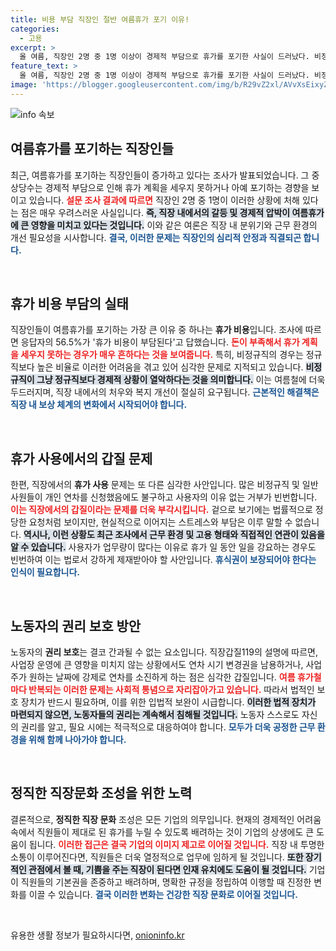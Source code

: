 ```yaml
---
title: 비용 부담 직장인 절반 여름휴가 포기 이유!
categories:
  - 고용
excerpt: >
  올 여름, 직장인 2명 중 1명 이상이 경제적 부담으로 휴가를 포기한 사실이 드러났다. 비정규직이 특히 심각한 상황이며, 휴가 갑질 사례도 잇따르고 있다. 노동자의 휴식권 보장이 시급하다!
feature_text: >
  올 여름, 직장인 2명 중 1명 이상이 경제적 부담으로 휴가를 포기한 사실이 드러났다. 비정규직이 특히 심각한 상황이며, 휴가 갑질 사례도 잇따르고 있다. 노동자의 휴식권 보장이 시급하다!
image: 'https://blogger.googleusercontent.com/img/b/R29vZ2xl/AVvXsEixyZcFfHzMRdzZMjFBmAUKJYCLCGyLL1o632UiGVXcaFdKo_bkvkuCioo0uUKlGfBVcT3P84aROyZIXSBEx3Aw5nCQ3pTgDom1WDC4m8eifvWiAmWEEVb4x6G_l8C0QH225ldMjyaFvpxGEBGNO37VmDTDMHGhJPq73UglMfDca1-0aw/s1600/blogspot.png'
---
```


<p><img src="https://blogger.googleusercontent.com/img/b/R29vZ2xl/AVvXsEixyZcFfHzMRdzZMjFBmAUKJYCLCGyLL1o632UiGVXcaFdKo_bkvkuCioo0uUKlGfBVcT3P84aROyZIXSBEx3Aw5nCQ3pTgDom1WDC4m8eifvWiAmWEEVb4x6G_l8C0QH225ldMjyaFvpxGEBGNO37VmDTDMHGhJPq73UglMfDca1-0aw/s1600/blogspot.png" alt="info 속보" /></p>

<h2 data-ke-size="size26">여름휴가를 포기하는 직장인들</h2>

<p data-ke-size="size16">최근, 여름휴가를 포기하는 직장인들이 증가하고 있다는 조사가 발표되었습니다. 그 중 상당수는 경제적 부담으로 인해 휴가 계획을 세우지 못하거나 아예 포기하는 경향을 보이고 있습니다. <b><span style="color: #ee2323;">설문 조사 결과에 따르면</span></b> 직장인 2명 중 1명이 이러한 상황에 처해 있다는 점은 매우 우려스러운 사실입니다. <b><span style="background-color: #21538527;">즉, 직장 내에서의 갈등 및 경제적 압박이 여름휴가에 큰 영향을 미치고 있다는 것입니다.</span></b> 이와 같은 여론은 직장 내 분위기와 근무 환경의 개선 필요성을 시사합니다. <b><span style="color: #1a5490;">결국, 이러한 문제는 직장인의 심리적 안정과 직결되곤 합니다.</span></b></p>

<p data-ke-size="size16">&nbsp;</p>

<h2 data-ke-size="size26">휴가 비용 부담의 실태</h2>

<p data-ke-size="size16">직장인들이 여름휴가를 포기하는 가장 큰 이유 중 하나는 <b>휴가 비용</b>입니다. 조사에 따르면 응답자의 56.5%가 '휴가 비용이 부담된다'고 답했습니다. <b><span style="color: #ee2323;">돈이 부족해서 휴가 계획을 세우지 못하는 경우가 매우 흔하다는 것을 보여줍니다.</span></b> 특히, 비정규직의 경우는 정규직보다 높은 비율로 이러한 어려움을 겪고 있어 심각한 문제로 지적되고 있습니다. <b><span style="background-color: #21538527;">비정규직이 그냥 정규직보다 경제적 상황이 열악하다는 것을 의미합니다.</span></b> 이는 여름철에 더욱 두드러지며, 직장 내에서의 처우와 복지 개선이 절실히 요구됩니다. <b><span style="color: #1a5490;">근본적인 해결책은 직장 내 보상 체계의 변화에서 시작되어야 합니다.</span></b></p>

<p data-ke-size="size16">&nbsp;</p>

<h2 data-ke-size="size26">휴가 사용에서의 갑질 문제</h2>

<p data-ke-size="size16">한편, 직장에서의 <b>휴가 사용</b> 문제는 또 다른 심각한 사안입니다. 많은 비정규직 및 일반 사원들이 개인 연차를 신청했음에도 불구하고 사용자의 이유 없는 거부가 빈번합니다. <b><span style="color: #ee2323;">이는 직장에서의 갑질이라는 문제를 더욱 부각시킵니다.</span></b> 겉으로 보기에는 법률적으로 정당한 요청처럼 보이지만, 현실적으로 이어지는 스트레스와 부담은 이루 말할 수 없습니다. <b><span style="background-color: #21538527;">역시나, 이런 상황도 최근 조사에서 근무 환경 및 고용 형태와 직접적인 연관이 있음을 알 수 있습니다.</span></b> 사용자가 업무량이 많다는 이유로 휴가 일 동안 일을 강요하는 경우도 빈번하여 이는 법로서 강하게 제재받아야 할 사안입니다. <b><span style="color: #1a5490;">휴식권이 보장되어야 한다는 인식이 필요합니다.</span></b></p>

<p data-ke-size="size16">&nbsp;</p>

<h2 data-ke-size="size26">노동자의 권리 보호 방안</h2>

<p data-ke-size="size16">노동자의 <b>권리 보호</b>는 결코 간과될 수 없는 요소입니다. 직장갑질119의 설명에 따르면, 사업장 운영에 큰 영향을 미치지 않는 상황에서도 연차 시기 변경권을 남용하거나, 사업주가 원하는 날짜에 강제로 연차를 소진하게 하는 점은 심각한 갑질입니다. <b><span style="color: #ee2323;">여름 휴가철마다 반복되는 이러한 문제는 사회적 통념으로 자리잡아가고 있습니다.</span></b> 따라서 법적인 보호 장치가 반드시 필요하며, 이를 위한 입법적 보완이 시급합니다. <b><span style="background-color: #21538527;">이러한 법적 장치가 마련되지 않으면, 노동자들의 권리는 계속해서 침해될 것입니다.</span></b> 노동자 스스로도 자신의 권리를 알고, 필요 시에는 적극적으로 대응하여야 합니다. <b><span style="color: #1a5490;">모두가 더욱 공정한 근무 환경을 위해 함께 나아가야 합니다.</span></b></p>

<p data-ke-size="size16">&nbsp;</p>

<h2 data-ke-size="size26">정직한 직장문화 조성을 위한 노력</h2>

<p data-ke-size="size16">결론적으로, <b>정직한 직장 문화</b> 조성은 모든 기업의 의무입니다. 현재의 경제적인 어려움 속에서 직원들이 제대로 된 휴가를 누릴 수 있도록 배려하는 것이 기업의 상생에도 큰 도움이 됩니다. <b><span style="color: #ee2323;">이러한 접근은 결국 기업의 이미지 제고로 이어질 것입니다.</span></b> 직장 내 투명한 소통이 이루어진다면, 직원들은 더욱 열정적으로 업무에 임하게 될 것입니다. <b><span style="background-color: #21538527;">또한 장기적인 관점에서 볼 때, 기쁨을 주는 직장이 된다면 인재 유치에도 도움이 될 것입니다.</span></b> 기업이 직원들의 기본권을 존중하고 배려하며, 명확한 규정을 정립하여 이행할 때 진정한 변화를 이끌 수 있습니다. <b><span style="color: #1a5490;">결국 이러한 변화는 건강한 직장 문화로 이어질 것입니다.</span></b></p>

<p data-ke-size="size16">&nbsp;</p>
유용한 생활 정보가 필요하시다면, <a href="https://onioninfo.kr" rel="dofollow">onioninfo.kr</a>


